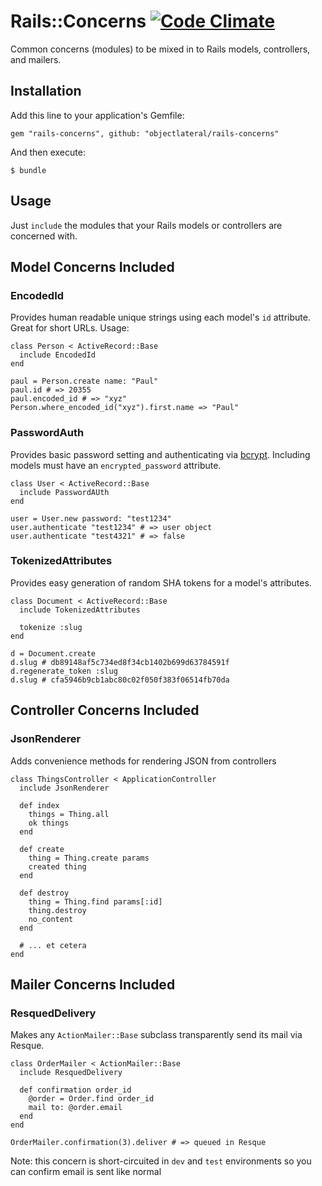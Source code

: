 # Rails::Concerns [![Code Climate](https://codeclimate.com/github/objectlateral/rails-concerns.png)][cc]

Common concerns (modules) to be mixed in to Rails models, controllers, and mailers.

## Installation

Add this line to your application's Gemfile:

    gem "rails-concerns", github: "objectlateral/rails-concerns"

And then execute:

    $ bundle

## Usage

Just `include` the modules that your Rails models or controllers are concerned with.

## Model Concerns Included

### EncodedId

Provides human readable unique strings using each model's `id` attribute. Great for short URLs. Usage:

    class Person < ActiveRecord::Base
      include EncodedId
    end

    paul = Person.create name: "Paul"
    paul.id # => 20355
    paul.encoded_id # => "xyz"
    Person.where_encoded_id("xyz").first.name => "Paul"

### PasswordAuth

Provides basic password setting and authenticating via [bcrypt][bcrypt]. Including models must have an `encrypted_password` attribute.

    class User < ActiveRecord::Base
      include PasswordAUth
    end

    user = User.new password: "test1234"
    user.authenticate "test1234" # => user object
    user.authenticate "test4321" # => false

### TokenizedAttributes

Provides easy generation of random SHA tokens for a model's attributes.

    class Document < ActiveRecord::Base
      include TokenizedAttributes

      tokenize :slug
    end

    d = Document.create
    d.slug # db89148af5c734ed8f34cb1402b699d63784591f
    d.regenerate_token :slug
    d.slug # cfa5946b9cb1abc80c02f050f383f06514fb70da

## Controller Concerns Included

### JsonRenderer

Adds convenience methods for rendering JSON from controllers

    class ThingsController < ApplicationController
      include JsonRenderer

      def index
        things = Thing.all
        ok things
      end

      def create
        thing = Thing.create params
        created thing
      end

      def destroy
        thing = Thing.find params[:id]
        thing.destroy
        no_content
      end

      # ... et cetera
    end

## Mailer Concerns Included

### ResquedDelivery

Makes any `ActionMailer::Base` subclass transparently send its mail via Resque.

    class OrderMailer < ActionMailer::Base
      include ResquedDelivery

      def confirmation order_id
        @order = Order.find order_id
        mail to: @order.email
      end
    end

    OrderMailer.confirmation(3).deliver # => queued in Resque

Note: this concern is short-circuited in `dev` and `test` environments so you can confirm email is sent like normal

[cc]:https://codeclimate.com/github/objectlateral/rails-concerns
[bcrypt]:https://github.com/codahale/bcrypt-ruby

